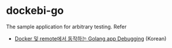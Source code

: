 # dockebi-go

The sample application for arbitrary testing. Refer

- [Docker 및 remote에서 동작하는 Golang app Debugging](https://www.anyflow.net/sw-engineer/debug-golang-app-docker-remote) (Korean)
